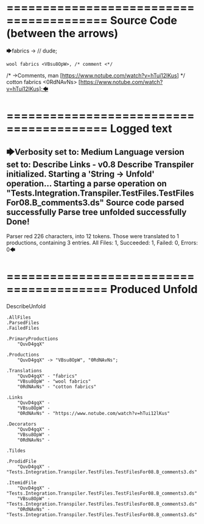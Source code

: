========================================
Source Code (between the arrows)
========================================

🡆fabrics <QuvD4gqX> ->        // dude;

    wool fabrics <VBsu8OpW>, /* comment <*/
/* ->Comments, man [https://www.notube.com/watch?v=hTui12lKus] */     cotton fabrics <0RdNAvNs> [https://www.notube.com/watch?v=hTui12lKus];🡄

========================================
Logged text
========================================

🡆Verbosity set to: Medium
Language version set to: Describe Links - v0.8
Describe Transpiler initialized.
Starting a 'String -> Unfold' operation...
Starting a parse operation on "Tests.Integration.Transpiler.TestFiles.TestFilesFor08.B_comments3.ds"
Source code parsed successfully
Parse tree unfolded successfully
Done!
------------------------
Parser red 226 characters, into 12 tokens.
Those were translated to 1 productions, containing 3 entries.
All Files: 1, Succeeded: 1, Failed: 0, Errors: 0🡄

========================================
Produced Unfold
========================================

DescribeUnfold

    .AllFiles
    .ParsedFiles
    .FailedFiles

    .PrimaryProductions
        "QuvD4gqX" 

    .Productions
        "QuvD4gqX" -> "VBsu8OpW", "0RdNAvNs";

    .Translations
        "QuvD4gqX" - "fabrics"
        "VBsu8OpW" - "wool fabrics"
        "0RdNAvNs" - "cotton fabrics"

    .Links
        "QuvD4gqX" - 
        "VBsu8OpW" - 
        "0RdNAvNs" - "https://www.notube.com/watch?v=hTui12lKus"

    .Decorators
        "QuvD4gqX" - 
        "VBsu8OpW" - 
        "0RdNAvNs" - 

    .Tildes

    .ProdidFile
        "QuvD4gqX" - "Tests.Integration.Transpiler.TestFiles.TestFilesFor08.B_comments3.ds"

    .ItemidFile
        "QuvD4gqX" - "Tests.Integration.Transpiler.TestFiles.TestFilesFor08.B_comments3.ds"
        "VBsu8OpW" - "Tests.Integration.Transpiler.TestFiles.TestFilesFor08.B_comments3.ds"
        "0RdNAvNs" - "Tests.Integration.Transpiler.TestFiles.TestFilesFor08.B_comments3.ds"

